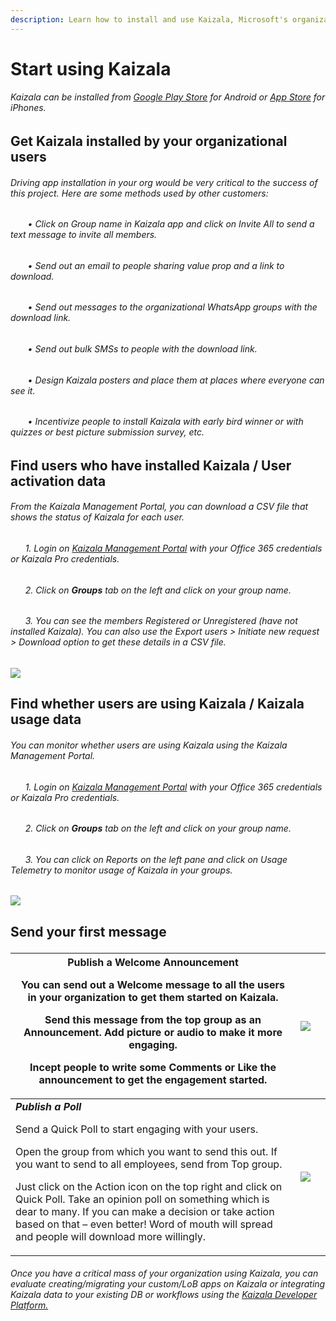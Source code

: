 ```yaml
---
description: Learn how to install and use Kaizala, Microsoft's organizational app. Discover methods to drive app installation, monitor usage, and engage users effectively.
---
```

[3]: https://play.google.com/store/apps/details?id=com.microsoft.mobile.polymer&hl=en
[4]: https://itunes.apple.com/in/app/microsoft-kaizala/id1112208399?mt=8
[5]: http://manage.kaiza.la/
[7]: https://github.com/MicrosoftDocs/kaizala-docs
# Start using Kaizala
###### Kaizala can be installed from [Google Play Store][3] for Android or [App Store][4] for iPhones.
##  Get Kaizala installed by your organizational users
###### Driving app installation in your org would be very critical to the success of this project. Here are some methods used by other customers:
###### &nbsp;&nbsp;&nbsp;&nbsp;&nbsp;&nbsp; •	Click on Group name in Kaizala app and click on Invite All to send a text message to invite all members.
###### &nbsp;&nbsp;&nbsp;&nbsp;&nbsp;&nbsp; •	Send out an email to people sharing value prop and a link to download.
###### &nbsp;&nbsp;&nbsp;&nbsp;&nbsp;&nbsp; •	Send out messages to the organizational WhatsApp groups with the download link.   
###### &nbsp;&nbsp;&nbsp;&nbsp;&nbsp;&nbsp; •	Send out bulk SMSs to people with the download link. 
###### &nbsp;&nbsp;&nbsp;&nbsp;&nbsp;&nbsp; •	Design Kaizala posters and place them at places where everyone can see it.
###### &nbsp;&nbsp;&nbsp;&nbsp;&nbsp;&nbsp; •	Incentivize people to install Kaizala with early bird winner or with quizzes or best picture submission survey, etc.
##  Find users who have installed Kaizala / User activation data
###### From the Kaizala Management Portal, you can download a CSV file that shows the status of Kaizala for each user.
###### &nbsp;&nbsp;&nbsp;&nbsp;&nbsp;&nbsp;1.	Login on [Kaizala Management Portal][5] with your Office 365 credentials or Kaizala Pro credentials.  
###### &nbsp;&nbsp;&nbsp;&nbsp;&nbsp;&nbsp;2.	Click on __Groups__ tab on the left and click on your group name.  
###### &nbsp;&nbsp;&nbsp;&nbsp;&nbsp;&nbsp;3.	You can see the members Registered or Unregistered (have not installed Kaizala). You can also use the Export users > Initiate new request > Download option to get these details in a CSV file.   
![](Images/ExportUsers.png)
##  Find whether users are using Kaizala / Kaizala usage data
###### You can monitor whether users are using Kaizala using the Kaizala Management Portal.
###### &nbsp;&nbsp;&nbsp;&nbsp;&nbsp;&nbsp;1.	Login on [Kaizala Management Portal][5] with your Office 365 credentials or Kaizala Pro credentials.  
###### &nbsp;&nbsp;&nbsp;&nbsp;&nbsp;&nbsp;2.	Click on **Groups** tab on the left and click on your group name.  
###### &nbsp;&nbsp;&nbsp;&nbsp;&nbsp;&nbsp;3.	You can click on Reports on the left pane and click on Usage Telemetry to monitor usage of Kaizala in your groups.   
![](Images/Usage%20Telemetry.png)
##  Send your first message<P><p>
|Publish a Welcome Announcement  <p><p>You can send out a Welcome message to all the users in your organization to get them started on Kaizala.<p><p>Send this message from the top group as an Announcement. Add picture or audio to make it more engaging.<p><p>Incept people to write some Comments or Like the announcement to get the engagement started. |![](Images/EntireOrg.png)||
|-------|-------|-------|
|**_Publish a Poll_** <p><p> Send a Quick Poll to start engaging with your users. <p>Open the group from which you want to send this out. If you want to send to all employees, send from Top group.<p>Just click on the Action icon on the top right and click on Quick Poll. Take an opinion poll on something which is dear to many. If you can make a decision or take action based on that – even better! Word of mouth will spread and people will download more willingly. |![](Images/Kaizala%20Pilot%20group.jpg)||
###### Once you have a critical mass of your organization using Kaizala, you can evaluate creating/migrating your custom/LoB apps on Kaizala or integrating Kaizala data to your existing DB or workflows using the [Kaizala Developer Platform.][7]
